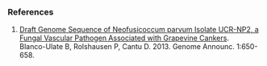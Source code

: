 ### References

1.  [Draft Genome Sequence of Neofusicoccum parvum Isolate UCR-NP2, a
    Fungal Vascular Pathogen Associated with Grapevine
    Cankers](http://europepmc.org/abstract/MED/23766404).\
    Blanco-Ulate B, Rolshausen P, Cantu D. 2013. Genome Announc.
    1:650-658.
